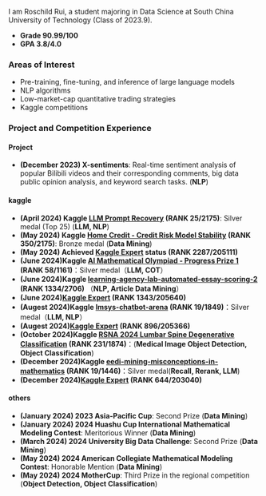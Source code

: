 I am Roschild Rui, a student majoring in Data Science at South China University of Technology (Class of 2023.9).
- **Grade 90.99/100**
- **GPA 3.8/4.0**

### Areas of Interest
- Pre-training, fine-tuning, and inference of large language models
- NLP algorithms
- Low-market-cap quantitative trading strategies
- Kaggle competitions

### Project and Competition Experience
#### Project
- **(December 2023) X-sentiments**: Real-time sentiment analysis of popular Bilibili videos and their corresponding comments, big data public opinion analysis, and keyword search tasks. (**NLP**)

#### kaggle
- **(April 2024) Kaggle [LLM Prompt Recovery](https://www.kaggle.com/competitions/llm-prompt-recovery) (RANK 25/2175)**: Silver medal (Top 25) (**LLM, NLP**)
- **(May 2024) Kaggle [Home Credit - Credit Risk Model Stability](https://www.kaggle.com/competitions/home-credit-credit-risk-model-stability) (RANK 350/2175)**: Bronze medal (**Data Mining**)
- **(May 2024) Achieved [Kaggle Expert](https://www.kaggle.com/roschildrui) status (RANK 2287/205111)**
- **(June 2024)Kaggle [AI Mathematical Olympiad - Progress Prize 1](https://www.kaggle.com/competitions/ai-mathematical-olympiad-prize) (RANK 58/1161)**：Silver medal（**LLM, COT**）
- **(June 2024)Kaggle [learning-agency-lab-automated-essay-scoring-2](https://www.kaggle.com/competitions/learning-agency-lab-automated-essay-scoring-2) (RANK 1334/2706)** （**NLP, Article Data Mining**）
- **(June 2024)[Kaggle Expert](https://www.kaggle.com/roschildrui) (RANK 1343/205640)**
- **(Augest 2024)Kaggle [lmsys-chatbot-arena](https://www.kaggle.com/competitions/lmsys-chatbot-arena) (RANK 19/1849)**：Silver medal（**LLM, NLP**）
- **(Augest 2024)[Kaggle Expert](https://www.kaggle.com/roschildrui) (RANK 896/205366)**
- **(October 2024)Kaggle [RSNA 2024 Lumbar Spine Degenerative Classification](https://www.kaggle.com/competitions/rsna-2024-lumbar-spine-degenerative-classification) (RANK 231/1874)**：(**Medical Image Object Detection, Object Classification**)
- **(December 2024)Kaggle [eedi-mining-misconceptions-in-mathematics](https://www.kaggle.com/competitions/eedi-mining-misconceptions-in-mathematics) (RANK 19/1446)**：Silver medal(**Recall, Rerank, LLM**)
- **(December 2024)[Kaggle Expert](https://www.kaggle.com/roschildrui) (RANK 644/203040)**

#### others
- **(January 2024) 2023 Asia-Pacific Cup**: Second Prize (**Data Mining**)
- **(January 2024) 2024 Huashu Cup International Mathematical Modeling Contest**: Meritorious Winner (**Data Mining**)
- **(March 2024) 2024 University Big Data Challenge**: Second Prize (**Data Mining**)
- **(May 2024) 2024 American Collegiate Mathematical Modeling Contest**: Honorable Mention (**Data Mining**)
- **(May 2024) 2024 MotherCup**: Third Prize in the regional competition (**Object Detection, Object Classification**)






